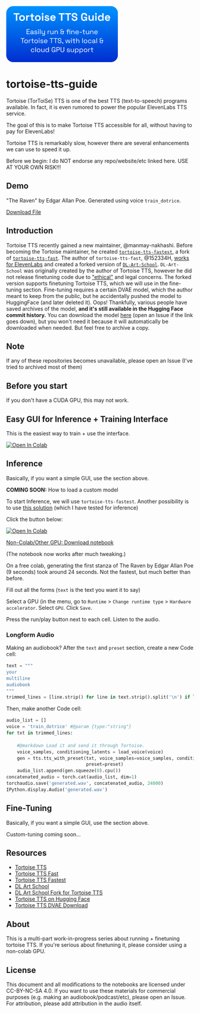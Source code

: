 <img src="banner.png" width=300>

# tortoise-tts-guide

Tortoise (TorToiSe) TTS is one of the best TTS (text-to-speech) programs available. In fact, it is even rumored to power the popular ElevenLabs TTS service.

The goal of this is to make Tortoise TTS accessible for all, without having to pay for ElevenLabs!

Tortoise TTS is remarkably slow, however there are several enhancements we can use to speed it up.

Before we begin: I do NOT endorse any repo/website/etc linked here. USE AT YOUR OWN RISK!!!

## Demo

"The Raven" by Edgar Allan Poe. Generated using voice `train_dotrice`.

<a href="https://github.com/fakerybakery/tortoise-tts-guide/raw/main/raven.mp3" download>Download File</a>

## Introduction

Tortoise TTS recently gained a new maintainer, @manmay-nakhashi. Before becoming the Tortoise maintainer, he created [`tortoise-tts-fastest`](https://github.com/manmay-nakhashi/tortoise-tts-fastest), a fork of [`tortoise-tts-fast`](https://github.com/152334H/tortoise-tts-fast). The author of `tortoise-tts-fast`, @152334H, [works for ElevenLabs](https://github.com/152334H) and created a forked version of [`DL-Art-School`](https://github.com/152334H/DL-Art-School). `DL-Art-School` was originally created by the author of Tortoise TTS, however he did not release finetuning code due to ["ethical"](https://github.com/neonbjb/tortoise-tts/discussions/292#discussioncomment-4876055) and legal concerns. The forked version supports finetuning Tortoise TTS, which we will use in the fine-tuning section. Fine-tuning requires a certain DVAE model, which the author meant to keep from the public, but he accidentally pushed the model to HuggingFace (and later deleted it). Oops! Thankfully, various people have saved archives of the model, **and it's still available in the Hugging Face commit history.** You can download the model [here](https://huggingface.co/jbetker/tortoise-tts-v2/resolve/3704aea61678e7e468a06d8eea121dba368a798e/.models/dvae.pth) (open an Issue if the link goes down), but you won't need it because it will automatically be downloaded when needed. But feel free to archive a copy.

## Note

If any of these repositories becomes unavailable, please open an Issue (I've tried to archived most of them)

## Before you start

If you don't have a CUDA GPU, this may not work.

## Easy GUI for Inference + Training Interface

This is the easiest way to train + use the interface.

<a target="_blank" href="https://colab.research.google.com/github/fakerybakery/tortoise-tts-guide/blob/main/mrq_colab.ipynb">
  <img src="https://colab.research.google.com/assets/colab-badge.svg" alt="Open In Colab"/>
</a>

## Inference

Basically, if you want a simple GUI, use the section above.

**COMING SOON:** How to load a custom model

To start Inference, we will use `tortoise-tts-fastest`. Another possibility is to use [this solution](https://git.ecker.tech/mrq/ai-voice-cloning/) (which I have tested for inference)

Click the button below:

<a target="_blank" href="https://colab.research.google.com/github/fakerybakery/tortoise-tts-guide/blob/main/tortoise_tts_fast.ipynb">
  <img src="https://colab.research.google.com/assets/colab-badge.svg" alt="Open In Colab"/>
</a>

[Non-Colab/Other GPU: Download notebook](https://raw.githubusercontent.com/fakerybakery/tortoise-tts-guide/main/tortoise_tts_fast.ipynb)

(The notebook now works after much tweaking.)

On a free colab, generating the first stanza of The Raven by Edgar Allan Poe (9 seconds) took around 24 seconds. Not the fastest, but much better than before.

Fill out all the forms (`text` is the text you want it to say)

Select a GPU (in the menu, go to `Runtime` > `Change runtime type` > `Hardware accelerator`. Select `GPU`. Click `Save`.

Press the run/play button next to each cell. Listen to the audio.

### Longform Audio

Making an audiobook? After the `text` and `preset` section, create a new Code cell:

```python
text = """
your
multiline
audiobook
"""
trimmed_lines = [line.strip() for line in text.strip().split('\n') if line.strip()]
```

Then, make another Code cell:

```python
audio_list = []
voice = 'train_dotrice' #@param {type:"string"}
for txt in trimmed_lines:

    #@markdown Load it and send it through Tortoise.
    voice_samples, conditioning_latents = load_voice(voice)
    gen = tts.tts_with_preset(txt, voice_samples=voice_samples, conditioning_latents=conditioning_latents, 
                              preset=preset)
    audio_list.append(gen.squeeze(0).cpu())
concatenated_audio = torch.cat(audio_list, dim=1)
torchaudio.save('generated.wav', concatenated_audio, 24000)
IPython.display.Audio('generated.wav')
```


## Fine-Tuning

Basically, if you want a simple GUI, use the section above.

Custom-tuning coming soon...

## Resources

- [Tortoise TTS](https://github.com/neonbjb/tortoise-tts)
- [Tortoise TTS Fast](https://github.com/152334H/tortoise-tts-fast)
- [Tortoise TTS Fastest](https://github.com/manmay-nakhashi/tortoise-tts-fastest)
- [DL Art School](https://github.com/neonbjb/DL-Art-School)
- [DL Art School Fork for Tortoise TTS](https://github.com/152334H/DL-Art-School)
- [Tortoise TTS on Hugging Face](https://huggingface.co/jbetker/tortoise-tts-v2)
- [Tortoise TTS DVAE Download](https://huggingface.co/jbetker/tortoise-tts-v2/resolve/3704aea61678e7e468a06d8eea121dba368a798e/.models/dvae.pth)

## About

This is a multi-part work-in-progress series about running + finetuning tortoise TTS. If you're serious about finetuning it, please consider using a non-colab GPU.

## License

This document and all modifications to the notebooks are licensed under CC-BY-NC-SA 4.0. If you want to use these materials for commercial purposes (e.g. making an audiobook/podcast/etc), please open an Issue. For attribution, please add attribution in the audio itself.
